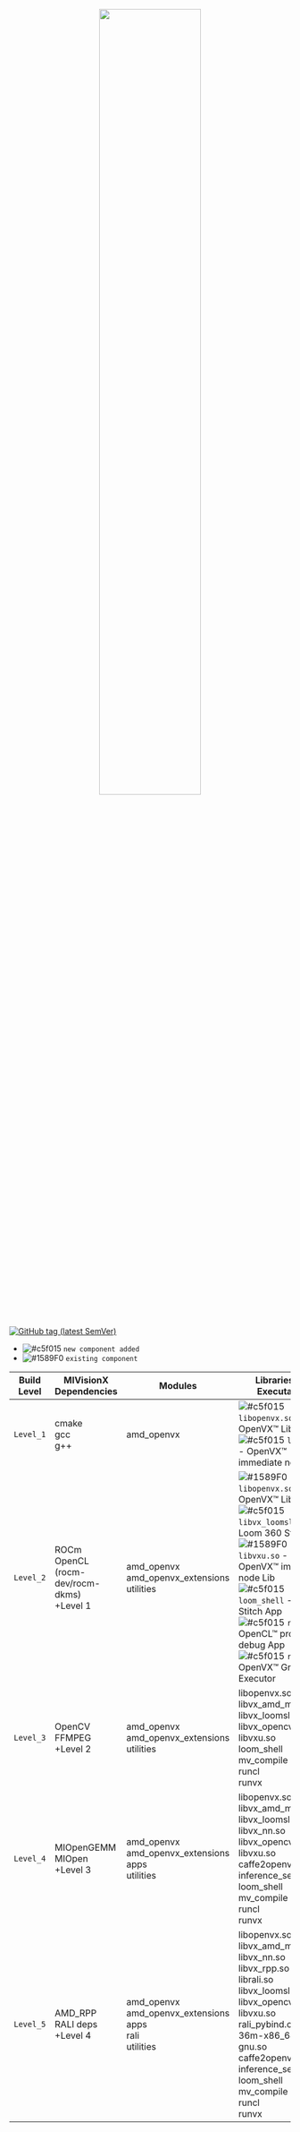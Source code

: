 <p align="center"><img width="60%" src="https://github.com/GPUOpen-ProfessionalCompute-Libraries/MIVisionX/raw/master/docs/images/MIVisionX.png" /></p>


[![GitHub tag (latest SemVer)](https://img.shields.io/github/v/tag/GPUOpen-ProfessionalCompute-Libraries/MIVisionX?style=for-the-badge)](https://github.com/GPUOpen-ProfessionalCompute-Libraries/MIVisionX/releases)

- ![#c5f015](https://via.placeholder.com/15/c5f015/000000?text=+) `new component added`
- ![#1589F0](https://via.placeholder.com/15/1589F0/000000?text=+) `existing component`

| Build Level | MIVisionX Dependencies | Modules | Libraries and Executables |
|-------------|------------------------|---------|---------------------------|
| `Level_1` |cmake <br> gcc <br> g++|amd_openvx|![#c5f015](https://via.placeholder.com/15/c5f015/000000?text=+) `libopenvx.so` - OpenVX™ Lib<br> ![#c5f015](https://via.placeholder.com/15/c5f015/000000?text=+) `libvxu.so` - OpenVX™ immediate node Lib|
| `Level_2` |ROCm OpenCL (rocm-dev/rocm-dkms) <br> +Level 1|amd_openvx <br> amd_openvx_extensions <br> utilities | ![#1589F0](https://via.placeholder.com/15/1589F0/000000?text=+) `libopenvx.so`  - OpenVX™ Lib <br> ![#c5f015](https://via.placeholder.com/15/c5f015/000000?text=+) `libvx_loomsl.so` - Loom 360 Stitch Lib <br> ![#1589F0](https://via.placeholder.com/15/1589F0/000000?text=+) `libvxu.so` - OpenVX™ immediate node Lib <br> ![#c5f015](https://via.placeholder.com/15/c5f015/000000?text=+) `loom_shell` - 360 Stitch App <br> ![#c5f015](https://via.placeholder.com/15/c5f015/000000?text=+) `runcl` - OpenCL™ program debug App <br> ![#c5f015](https://via.placeholder.com/15/c5f015/000000?text=+) `runvx` - OpenVX™ Graph Executor|
| `Level_3` |OpenCV <br>  FFMPEG <br> +Level 2|amd_openvx <br> amd_openvx_extensions <br> utilities|libopenvx.so <br>  libvx_amd_media.so <br>  libvx_loomsl.so <br>  libvx_opencv.so <br>  libvxu.so <br> loom_shell <br>  mv_compile <br>  runcl <br>  runvx|
| `Level_4` |MIOpenGEMM <br> MIOpen <br> +Level 3|amd_openvx <br>  amd_openvx_extensions <br> apps <br> utilities|libopenvx.so <br>  libvx_amd_media.so <br>  libvx_loomsl.so <br>  libvx_nn.so <br>  libvx_opencv.so <br>  libvxu.so <br> caffe2openvx <br>  inference_server_app <br>  loom_shell <br>  mv_compile <br>  runcl <br>  runvx|
| `Level_5` |AMD_RPP <br> RALI deps <br> +Level 4|amd_openvx <br> amd_openvx_extensions <br> apps <br> rali <br> utilities|libopenvx.so <br>  libvx_amd_media.so  <br> libvx_nn.so <br> libvx_rpp.so <br> librali.so   <br>  libvx_loomsl.so <br> libvx_opencv.so <br>  libvxu.so <br> rali_pybind.cpython-36m-x86_64-linux-gnu.so <br> caffe2openvx <br>  inference_server_app <br>  loom_shell <br>  mv_compile <br>  runcl <br>  runvx |
